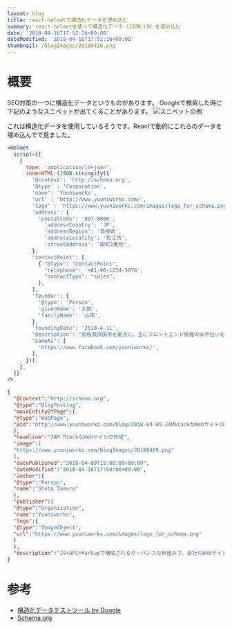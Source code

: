 ```yaml
---
layout: blog
title: react-helmetで構造化データを埋め込む
summary: react-helmetを使って構造化データ（JSON-LD）を埋め込む
date: '2018-04-16T17:52:16+09:00'
dateModified: '2018-04-16T17:52:16+09:00'
thumbnail: /blogImages/20180416.png
---
```

# 概要
SEO対策の一つに構造化データというものがあります。
Googleで検索した時に下記のようなスニペットが出てくることがあります。
![スニペットの例](/blogImages/20180416.png)

これは構造化データを使用しているそうです。Reactで動的にこれらのデータを埋め込んでで見ました。

```jsx
<Helmet
  script={[
    {
      type: 'application/ld+json',
      innerHTML:(JSON.stringify({
        '@context': 'http://schema.org',
        '@type' : 'Corporation',
        'name': 'Yuuniworks',
        'url' : 'http://www.yuuniworks.com/',
        'logo' : 'https://www.yuuniworks.com/images/logo_for_schema.png',
        'address': {
          'postalCode': '697-0000',
            'addressCountry': 'JP',
            'addressRegion': '島根県',
            'addressLocality': '松江市',
            'streetAddress': '殿町1番地',
        },
        "contactPoint": [
          { "@type": "ContactPoint",
            "telephone": '+81-90-1234-5678',
            "contactType": "sales",
          },
        ],
        'founder': {
          '@type': 'Person',
          'givenName': '太郎',
          'familyName': '山田',
        },
        'foundingDate': '2018-4-11',
        "description": "島根県浜田市を拠点に、主にフロントエンド開発のお手伝いをしているフリーランスエンジニアです。",
        "sameAs": [
          'https://www.facebook.com/yuuniworks/',
        ],
      })),
    },
  ]}
/>
```

```json
{ 
  "@context":"http://schema.org",
  "@type":"BlogPosting",
  "mainEntityOfPage":{ 
  "@type":"WebPage",
  "@id":"http://www.yuuniworks.com/blog/2018-04-09-JAMStackなWebサイトの作成/"
  },
  "headline":"JAM StackなWebサイトの作成",
  "image":[ 
  "https://www.yuuniworks.com/blogImages/20180409.png"
  ],
  "datePublished":"2018-04-09T15:00:00+09:00",
  "dateModified":"2018-04-16T17:00:00+09:00",
  "author":{ 
  "@type":"Person",
  "name":"Shota Tamura"
  },
  "publisher":{ 
  "@type":"Organization",
  "name":"Yuuniworks",
  "logo":{ 
  "@type":"ImageObject",
  "url":"https://www.yuuniworks.com/images/logo_for_schema.png"
  }
  },
  "description":"JS+API+Markupで構成されるサーバレスな枠組みで、自社のWebサイトを構築してみました。"
}
```

# 参考
* [構造化データテストツール by Google](https://search.google.com/structured-data/testing-tool/u/0/)
* [Schema.org](http://schema.org/docs/full.html)
